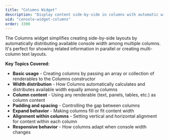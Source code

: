 ```yaml
---
title: "Columns Widget"
description: "Display content side-by-side in columns with automatic width distribution"
uid: "console-widget-columns"
order: 3300
---
```


The Columns widget simplifies creating side-by-side layouts by automatically distributing available console width among multiple columns. It's perfect for showing related information in parallel or creating multi-column text layouts.

**Key Topics Covered:**

* **Basic usage** - Creating columns by passing an array or collection of renderables to the Columns constructor
* **Width distribution** - How Columns automatically calculates and distributes available width equally among columns
* **Column content** - Using any renderable (text, panels, tables, etc.) as column content
* **Padding and spacing** - Controlling the gap between columns
* **Expand behavior** - Making columns fill or fit content width
* **Alignment within columns** - Setting vertical and horizontal alignment for content within each column
* **Responsive behavior** - How columns adapt when console width changes
